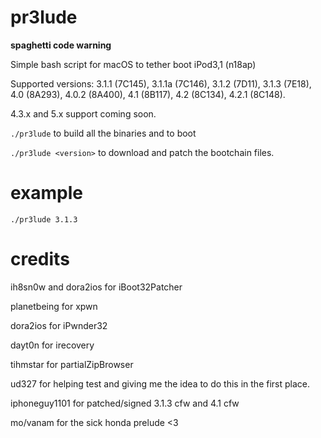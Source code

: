 # pr3lude
**spaghetti code warning**
 
Simple bash script for macOS to tether boot iPod3,1 (n18ap)

Supported versions: 3.1.1 (7C145), 3.1.1a (7C146), 3.1.2 (7D11), 3.1.3 (7E18), 4.0 (8A293), 4.0.2 (8A400), 4.1 (8B117), 4.2 (8C134), 4.2.1 (8C148).

4.3.x and 5.x support coming soon.

`./pr3lude` to build all the binaries and to boot

`./pr3lude <version>` to download and patch the bootchain files.

# example

`./pr3lude 3.1.3`

# credits

ih8sn0w and dora2ios for iBoot32Patcher

planetbeing for xpwn

dora2ios for iPwnder32

dayt0n for irecovery

tihmstar for partialZipBrowser

ud327 for helping test and giving me the idea to do this in the first place.

iphoneguy1101 for patched/signed 3.1.3 cfw and 4.1 cfw

mo/vanam for the sick honda prelude <3
